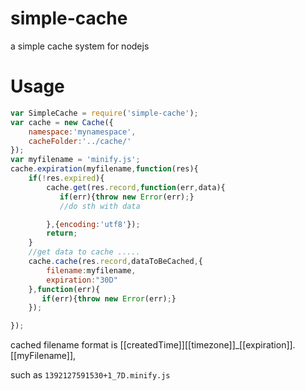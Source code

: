 simple-cache
============

a simple cache system for nodejs

Usage
=============
```js
var SimpleCache = require('simple-cache');
var cache = new Cache({
    namespace:'mynamespace',
    cacheFolder:'../cache/'
});
var myfilename = 'minify.js';
cache.expiration(myfilename,function(res){
    if(!res.expired){
        cache.get(res.record,function(err,data){
           if(err){throw new Error(err);}
           //do sth with data

        },{encoding:'utf8'});
        return;
    }
    //get data to cache .....
    cache.cache(res.record,dataToBeCached,{
        filename:myfilename,
        expiration:"30D"
    },function(err){
       if(err){throw new Error(err);}
    });

});

```

cached filename format is [[createdTime]][[timezone]]_[[expiration]].[[myFilename]],

such as ``1392127591530+1_7D.minify.js``
